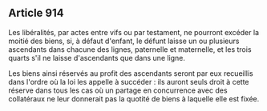 Article 914
----
Les libéralités, par actes entre vifs ou par testament, ne pourront excéder la
moitié des biens, si, à défaut d'enfant, le défunt laisse un ou plusieurs
ascendants dans chacune des lignes, paternelle et maternelle, et les trois
quarts s'il ne laisse d'ascendants que dans une ligne.

Les biens ainsi réservés au profit des ascendants seront par eux recueillis dans
l'ordre où la loi les appelle à succéder : ils auront seuls droit à cette
réserve dans tous les cas où un partage en concurrence avec des collatéraux ne
leur donnerait pas la quotité de biens à laquelle elle est fixée.
